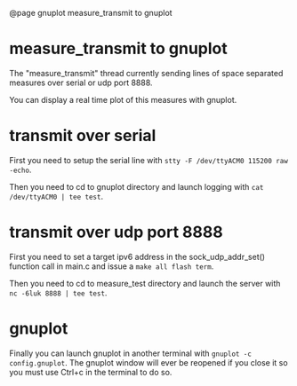 @page gnuplot   measure_transmit to gnuplot

# measure_transmit to gnuplot

The "measure_transmit" thread currently sending lines of space separated
measures over serial or udp port 8888.

You can display a real time plot of this measures with gnuplot.

# transmit over serial

First you need to setup the serial line with
`stty -F /dev/ttyACM0 115200 raw -echo`.

Then you need to cd to gnuplot directory and launch logging with
`cat /dev/ttyACM0 | tee test`.

# transmit over udp port 8888

First you need to set a target ipv6 address in the sock_udp_addr_set()
function call in main.c and issue a `make all flash term`.

Then you need to cd to measure_test directory and launch the server with
`nc -6luk 8888 | tee test`.

# gnuplot

Finally you can launch gnuplot in another terminal with
`gnuplot -c config.gnuplot`. The gnuplot window will ever be reopened
if you close it so you must use Ctrl+c in the terminal to do so.

